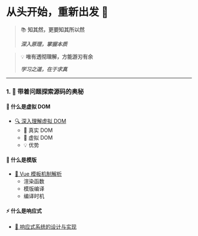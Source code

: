 # 从头开始，重新出发 🚀

> 📚 **知其然，更要知其所以然**
>
> **_深入原理，掌握本质_**

> 💡 **唯有透彻理解，方能游刃有余**
>
> **_学习之道，在于求真_**

---

<div class="learning-path">

### 1. 🤔 带着问题探索源码的奥秘

<div class="question-section">

#### 🌟 什么是虚拟 DOM

- [🔍 深入理解虚拟 DOM](01-虚拟DOM)
  - 📑 真实 DOM
  - 🚀 虚拟 DOM
  - 💡 优势

#### 🎨 什么是模版

- [📝 Vue 模板机制解析](02.模版)
  - 渲染函数
  - 模版编译
  - 编译时机

#### ⚡ 什么是响应式

- [🔄 响应式系统的设计与实现]()

</div>
</div>
